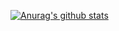 [![Anurag's github stats](https://github-readme-stats.vercel.app/api?username=gongxic)](https://github.com/anuraghazra/github-readme-stats)
